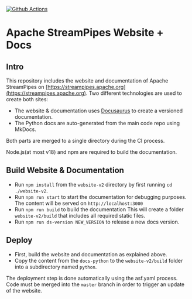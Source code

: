 [![Github Actions](https://img.shields.io/github/actions/workflow/status/apache/streampipes-website/deploy-website.yml?label=Build%20and%20Deploy)](https://github.com/apache/streampipes-website/actions/)
# Apache StreamPipes Website + Docs

## Intro
This repository includes the website and documentation of Apache StreamPipes on [https://streampipes.apache.org](https://streampipes.apache.org).
Two different technologies are used to create both sites:
* The website & documentation uses [Docusaurus](https://docusaurus.io/) to create a versioned documentation.
* The Python docs are auto-generated from the main code repo using MkDocs.

Both parts are merged to a single directory during the CI process.

Node.js(at most v18) and npm are required to build the documentation.

## Build Website & Documentation

* Run ``npm install`` from the ``website-v2`` directory by first running ``cd ./website-v2``.
* Run ``npm run start`` to start the documentation for debugging purposes. The content will be served on ``http://localhost:3000``
* Run ``npm run build`` to build the documentation This will create a folder ``website-v2/build`` that includes all required static files.
* Run ``npm run ds-version NEW_VERSION`` to release a new docs version.

## Deploy

* First, build the website and documentation as explained above.
* Copy the content from the `docs-python` to the ``website-v2/build`` folder into a subdirectory named ``python``.

The deployment step is done automatically using the asf.yaml process.
Code must be merged into the `master` branch in order to trigger an update of the website.
